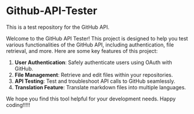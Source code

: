 # Github-API-Tester

This is a test repository for the GitHub API.

Welcome to the GitHub API Tester! This project is designed to help you test various functionalities of the GitHub API, including authentication, file retrieval, and more. Here are some key features of this project:

1. **User Authentication**: Safely authenticate users using OAuth with GitHub.
2. **File Management**: Retrieve and edit files within your repositories.
3. **API Testing**: Test and troubleshoot API calls to GitHub seamlessly.
4. **Translation Feature**: Translate markdown files into multiple languages.

We hope you find this tool helpful for your development needs. Happy coding!!!!!
